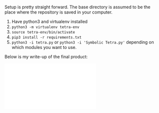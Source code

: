 Setup is pretty straight forward. The base directory is assumed to be the place where the repository is saved in your computer.
1. Have python3 and virtualenv installed
2. `python3 -m virtualenv tetra-env`
3. `source tetra-env/bin/activate`
4. `pip3 install -r requirements.txt`
5. `python3 -i tetra.py` or `python3 -i 'Symbolic Tetra.py'` depending on which modules you want to use.

Below is my write-up of the final product:

![](./TeX/main.pdf)